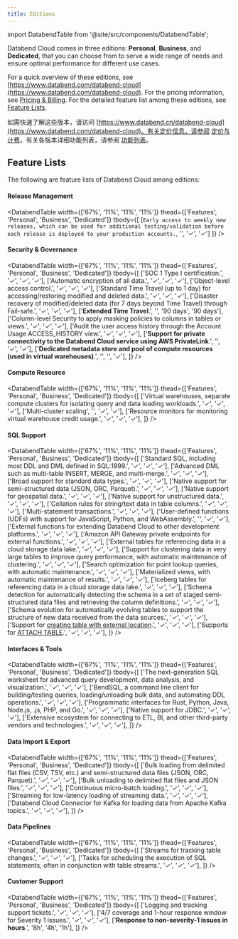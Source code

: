 ```yaml
---
title: Editions
---
```


import DatabendTable from '@site/src/components/DatabendTable';

Databend Cloud comes in three editions: **Personal**, **Business**, and **Dedicated**, that you can choose from to serve a wide range of needs and ensure optimal performance for different use cases.

<!-- #ifendef -->

For a quick overview of these editions, see [https://www.databend.com/databend-cloud](https://www.databend.com/databend-cloud). For the pricing information, see [Pricing & Billing](/guides/overview/editions/dc/pricing). For the detailed feature list among these editions, see [Feature Lists](#feature-lists).

<!-- #endendef -->

<!-- #ifcndef -->
如需快速了解这些版本，请访问 [https://www.databend.cn/databend-cloud](https://www.databend.com/databend-cloud)。有关定价信息，请参阅 [定价与计费](/guides/overview/editions/dc/pricing)。有关各版本详细功能列表，请参阅 [功能列表](#feature-lists)。
<!-- #endcndef -->

## Feature Lists

The following are feature lists of Databend Cloud among editions:

#### Release Management

<DatabendTable
width={['67%', '11%', '11%', '11%']}
thead={['Features', 'Personal', 'Business', 'Dedicated']}
tbody={[
[`Early access to weekly new releases, which can be used for additional testing/validation before each release is deployed to your production accounts.`, '', '✓', '✓']
]} />

#### Security & Governance

<DatabendTable
width={['67%', '11%', '11%', '11%']}
thead={['Features', 'Personal', 'Business', 'Dedicated']}
tbody={[
['SOC 1 Type I certification.', '✓', '✓', '✓'],
['Automatic encryption of all data.', '✓', '✓', '✓'],
['Object-level access control.', '✓', '✓', '✓'],
['Standard Time Travel (up to 1 day) for accessing/restoring modified and deleted data.', '✓', '✓', '✓'],
['Disaster recovery of modified/deleted data (for 7 days beyond Time Travel) through Fail-safe.', '✓', '✓', '✓'],
['<b>Extended Time Travel</b>.', '', '90 days', '90 days'],
['Column-level Security to apply masking policies to columns in tables or views.', '✓', '✓', '✓'],
['Audit the user access history through the Account Usage ACCESS_HISTORY view.', '✓', '✓', '✓'],
['<b>Support for private connectivity to the Databend Cloud service using AWS PrivateLink</b>.', '', '✓', '✓'],
['<b>Dedicated metadata store and pool of compute resources (used in virtual warehouses)</b>.', '', '', '✓'],
]}
/>

#### Compute Resource

<DatabendTable
width={['67%', '11%', '11%', '11%']}
thead={['Features', 'Personal', 'Business', 'Dedicated']}
tbody={[
['Virtual warehouses, separate compute clusters for isolating query and data loading workloads.', '✓', '✓', '✓'],
['Multi-cluster scaling', '', '✓', '✓'],
['Resource monitors for monitoring virtual warehouse credit usage.', '✓', '✓', '✓'],
]}
/>

#### SQL Support

<DatabendTable
width={['67%', '11%', '11%', '11%']}
thead={['Features', 'Personal', 'Business', 'Dedicated']}
tbody={[
['Standard SQL, including most DDL and DML defined in SQL:1999.', '✓', '✓', '✓'],
['Advanced DML such as multi-table INSERT, MERGE, and multi-merge.', '✓', '✓', '✓'],
['Broad support for standard data types.', '✓', '✓', '✓'],
['Native support for semi-structured data (JSON, ORC, Parquet).', '✓', '✓', '✓'],
['Native support for geospatial data.', '✓', '✓', '✓'],
['Native support for unstructured data.', '✓', '✓', '✓'],
['Collation rules for string/text data in table columns.', '✓', '✓', '✓'],
['Multi-statement transactions.', '✓', '✓', '✓'],
['User-defined functions (UDFs) with support for JavaScript, Python, and WebAssembly.', '', '✓', '✓'],
['External functions for extending Databend Cloud to other development platforms.', '✓', '✓', '✓'],
['Amazon API Gateway private endpoints for external functions.', '✓', '✓', '✓'],
['External tables for referencing data in a cloud storage data lake.', '✓', '✓', '✓'],
['Support for clustering data in very large tables to improve query performance, with automatic maintenance of clustering.', '✓', '✓', '✓'],
['Search optimization for point lookup queries, with automatic maintenance.', '✓', '✓', '✓'],
['Materialized views, with automatic maintenance of results.', '✓', '✓', '✓'],
['Iceberg tables for referencing data in a cloud storage data lake.', '✓', '✓', '✓'],
['Schema detection for automatically detecting the schema in a set of staged semi-structured data files and retrieving the column definitions.', '✓', '✓', '✓'],
['Schema evolution for automatically evolving tables to support the structure of new data received from the data sources.', '✓', '✓', '✓'],
['Support for <a href="/sql/sql-commands/ddl/table/ddl-create-table-external-location" target="_self">creating table with external location</a>.', '✓', '✓', '✓'],
['Supports for <a href="/sql/sql-commands/ddl/table/attach-table" target="_self">ATTACH TABLE</a>.', '✓', '✓', '✓'],
]}
/>

#### Interfaces & Tools

<DatabendTable
width={['67%', '11%', '11%', '11%']}
thead={['Features', 'Personal', 'Business', 'Dedicated']}
tbody={[
['The next-generation SQL worksheet for advanced query development, data analysis, and visualization.', '✓', '✓', '✓'],
['BendSQL, a command line client for building/testing queries, loading/unloading bulk data, and automating DDL operations.', '✓', '✓', '✓'],
['Programmatic interfaces for Rust, Python, Java, Node.js, .js, PHP, and Go.', '✓', '✓', '✓'],
['Native support for JDBC.', '✓', '✓', '✓'],
['Extensive ecosystem for connecting to ETL, BI, and other third-party vendors and technologies.', '✓', '✓', '✓'],
]}
/>

#### Data Import & Export

<DatabendTable
width={['67%', '11%', '11%', '11%']}
thead={['Features', 'Personal', 'Business', 'Dedicated']}
tbody={[
['Bulk loading from delimited flat files (CSV, TSV, etc.) and semi-structured data files (JSON, ORC, Parquet).', '✓', '✓', '✓'],
['Bulk unloading to delimited flat files and JSON files.', '✓', '✓', '✓'],
['Continuous micro-batch loading.', '✓', '✓', '✓'],
['Streaming for low-latency loading of streaming data.', '✓', '✓', '✓'],
['Databend Cloud Connector for Kafka for loading data from Apache Kafka topics.', '✓', '✓', '✓'],
]}
/>

#### Data Pipelines

<DatabendTable
width={['67%', '11%', '11%', '11%']}
thead={['Features', 'Personal', 'Business', 'Dedicated']}
tbody={[
['Streams for tracking table changes.', '✓', '✓', '✓'],
['Tasks for scheduling the execution of SQL statements, often in conjunction with table streams.', '✓', '✓', '✓'],
]}
/>

#### Customer Support

<DatabendTable
width={['67%', '11%', '11%', '11%']}
thead={['Features', 'Personal', 'Business', 'Dedicated']}
tbody={[
['Logging and tracking support tickets.', '✓', '✓', '✓'],
['4/7 coverage and 1-hour response window for Severity 1 issues.', '✓', '✓', '✓'],
['<b>Response to non-severity-1 issues in hours</b>.', '8h', '4h', '1h'],
]}
/>
